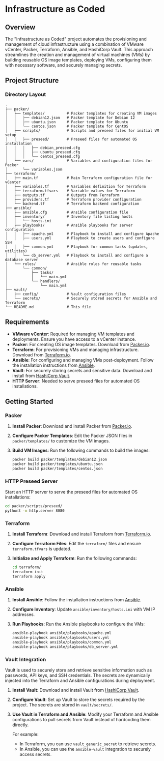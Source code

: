 # Infrastructure as Coded

## Overview

The "Infrastructure as Coded" project automates the provisioning and management of cloud infrastructure using a combination of VMware vCenter, Packer, Terraform, Ansible, and HashiCorp Vault. This approach streamlines the creation and management of virtual machines (VMs) by building reusable OS image templates, deploying VMs, configuring them with necessary software, and securely managing secrets.

## Project Structure

### Directory Layout

```plaintext
.
├── packer/
│   ├── templates/          # Packer templates for creating VM images
│   │   ├── debian12.json   # Packer template for Debian 12
│   │   ├── ubuntu.json     # Packer template for Ubuntu
│   │   └── centos.json     # Packer template for CentOS
│   ├── scripts/            # Scripts and preseed files for initial VM setup
│   │   ├── preseed/        # Preseed files for automated OS installation
│   │   │   ├── debian_preseed.cfg
│   │   │   ├── ubuntu_preseed.cfg
│   │   │   └── centos_preseed.cfg
│   └── vars/               # Variables and configuration files for Packer
│       └── variables.json
├── terraform/
│   ├── main.tf             # Main Terraform configuration file for vCenter
│   ├── variables.tf        # Variables definition for Terraform
│   ├── terraform.tfvars    # Variable values for Terraform
│   ├── outputs.tf          # Outputs from Terraform
│   ├── providers.tf        # Terraform provider configuration
│   └── backend.tf          # Terraform backend configuration
├── ansible/
│   ├── ansible.cfg         # Ansible configuration file
│   ├── inventory/          # Inventory file listing hosts
│   │   └── hosts.ini
│   ├── playbooks/          # Ansible playbooks for server configuration
│   │   ├── apache.yml      # Playbook to install and configure Apache
│   │   ├── users.yml       # Playbook to create users and configure SSH
│   │   ├── common.yml      # Playbook for common tasks (updates, utilities)
│   │   └── db_server.yml   # Playbook to install and configure a database server
│   └── roles/              # Ansible roles for reusable tasks
│       └── common/
│           ├── tasks/
│           │   └── main.yml
│           └── handlers/
│               └── main.yml
├── vault/
│   ├── config/             # Vault configuration files
│   └── secrets/            # Securely stored secrets for Ansible and Terraform
└── README.md               # This file
```
## Requirements

- **VMware vCenter**: Required for managing VM templates and deployments. Ensure you have access to a vCenter instance.
- **Packer**: For creating OS image templates. Download from [Packer.io](https://www.packer.io/downloads).
- **Terraform**: For provisioning VMs and managing infrastructure. Download from [Terraform.io](https://www.terraform.io/downloads).
- **Ansible**: For configuring and managing VMs post-deployment. Follow the installation instructions from [Ansible](https://docs.ansible.com/ansible/latest/installation_guide/index.html).
- **Vault**: For securely storing secrets and sensitive data. Download and install from [HashiCorp Vault](https://www.vaultproject.io/downloads).
- **HTTP Server**: Needed to serve preseed files for automated OS installations.

## Getting Started

### Packer

1. **Install Packer**: Download and install Packer from [Packer.io](https://www.packer.io/downloads).

2. **Configure Packer Templates**: Edit the Packer JSON files in `packer/templates/` to customize the VM images.

3. **Build VM Images**: Run the following commands to build the images:

    ```bash
    packer build packer/templates/debian12.json
    packer build packer/templates/ubuntu.json
    packer build packer/templates/centos.json
    ```

### HTTP Preseed Server

Start an HTTP server to serve the preseed files for automated OS installations:

```bash
cd packer/scripts/preseed/
python3 -m http.server 8080
```
### Terraform

1. **Install Terraform**: Download and install Terraform from [Terraform.io](https://www.terraform.io/downloads).

2. **Configure Terraform Files**: Edit the `terraform/` files and ensure `terraform.tfvars` is updated.

3. **Initialize and Apply Terraform**: Run the following commands:

    ```bash
    cd terraform/
    terraform init
    terraform apply
    ```

### Ansible

1. **Install Ansible**: Follow the installation instructions from [Ansible](https://docs.ansible.com/ansible/latest/installation_guide/index.html).

2. **Configure Inventory**: Update `ansible/inventory/hosts.ini` with VM IP addresses.

3. **Run Playbooks**: Run the Ansible playbooks to configure the VMs:

    ```bash
    ansible-playbook ansible/playbooks/apache.yml
    ansible-playbook ansible/playbooks/users.yml
    ansible-playbook ansible/playbooks/common.yml
    ansible-playbook ansible/playbooks/db_server.yml
    ```


### Vault Integration

Vault is used to securely store and retrieve sensitive information such as passwords, API keys, and SSH credentials. The secrets are dynamically injected into the Terraform and Ansible configurations during deployment.

1. **Install Vault**: Download and install Vault from [HashiCorp Vault](https://www.vaultproject.io/downloads).

2. **Configure Vault**: Set up Vault to store the secrets required by the project. The secrets are stored in `vault/secrets/`.

3. **Use Vault in Terraform and Ansible**: Modify your Terraform and Ansible configurations to pull secrets from Vault instead of hardcoding them directly.

   For example:
   - In Terraform, you can use `vault_generic_secret` to retrieve secrets.
   - In Ansible, you can use the `ansible-vault` integration to securely access secrets.
